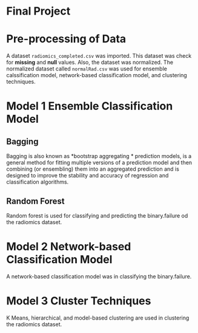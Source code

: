 # Final Project

# Pre-processing of Data
A dataset `radiomics_completed.csv` was imported. This dataset was check for **missing** and **null** values. Also, the dataset was normalized. The normalized dataset called `normalRad.csv` was used for ensemble calssification model, network-based classification model, and clustering techniques. 

# Model 1 Ensemble Classification Model

## Bagging
Bagging is also known as *bootstrap aggregating * prediction models, is a general method for fitting multiple versions of a prediction model 
and then combining (or ensembling) them into an aggregated prediction and is designed to improve the stability and accuracy of regression 
and classification algorithms.

## Random Forest 
Random forest is used for classifying and predicting the binary.failure od the radiomics dataset.

# Model 2 Network-based Classification Model 
A network-based classification model was in classifying the binary.failure.

# Model 3 Cluster Techniques
K Means, hierarchical, and model-based clustering are used in clustering the radiomics dataset.
